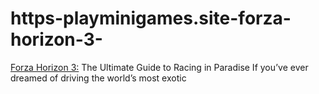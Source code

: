# https-playminigames.site-forza-horizon-3-
[Forza Horizon 3:](https://playminigames.site/forza-horizon-3/) The Ultimate Guide to Racing in Paradise If you’ve ever dreamed of driving the world’s most exotic
